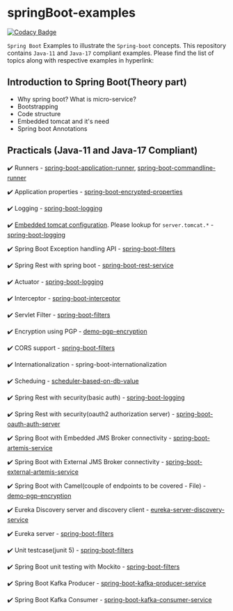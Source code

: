 # springBoot-examples

[![Codacy Badge](https://api.codacy.com/project/badge/Grade/8d0c93cf30dd45fd929209f6971ba008)](https://app.codacy.com/app/kodtodya/spring-boot-examples?utm_source=github.com&utm_medium=referral&utm_content=kodtodya/spring-boot-examples&utm_campaign=Badge_Grade_Dashboard)

`Spring Boot` Examples to illustrate the `Spring-boot` concepts. This repository contains `Java-11` and `Java-17` compliant examples. Please find the list of topics along with respective examples in hyperlink:

## Introduction to Spring Boot(Theory part)
- Why spring boot? What is micro-service?
- Bootstrapping
- Code structure
- Embedded tomcat and it's need
- Spring boot Annotations

## Practicals (Java-11 and Java-17 Compliant)
:heavy_check_mark: Runners - [spring-boot-application-runner](https://github.com/kodtodya/spring-boot-examples/tree/master/spring-boot-application-runner), [spring-boot-commandline-runner](https://github.com/kodtodya/spring-boot-examples/tree/master/spring-boot-commandline-runner)

:heavy_check_mark: Application properties - [spring-boot-encrypted-properties](https://github.com/kodtodya/spring-boot-examples/tree/master/spring-boot-encrypted-properties)

:heavy_check_mark: Logging - [spring-boot-logging](https://github.com/kodtodya/spring-boot-examples/tree/master/spring-boot-logging)

:heavy_check_mark: [Embedded tomcat configuration](https://docs.spring.io/spring-boot/docs/current/reference/html/application-properties.html). Please lookup for `server.tomcat.*` - [spring-boot-logging](https://github.com/kodtodya/spring-boot-examples/tree/master/spring-boot-logging)

:heavy_check_mark: Spring Boot Exception handling API - [spring-boot-filters](https://github.com/kodtodya/spring-boot-examples/tree/master/spring-boot-filters)

:heavy_check_mark: Spring Rest with spring boot - [spring-boot-rest-service](https://github.com/kodtodya/spring-boot-examples/tree/master/spring-boot-rest-service)

:heavy_check_mark: Actuator - [spring-boot-logging](https://github.com/kodtodya/spring-boot-examples/tree/master/spring-boot-logging)

:heavy_check_mark: Interceptor - [spring-boot-interceptor](https://github.com/kodtodya/spring-boot-examples/tree/master/spring-boot-interceptor)

:heavy_check_mark: Servlet Filter - [spring-boot-filters](https://github.com/kodtodya/spring-boot-examples/tree/master/spring-boot-filters)

:heavy_check_mark: Encryption using PGP - [demo-pgp-encryption](https://github.com/kodtodya/spring-boot-examples/tree/master/demo-pgp-encryption)

:heavy_check_mark: CORS support - [spring-boot-filters](https://github.com/kodtodya/spring-boot-examples/tree/master/spring-boot-filters)

:heavy_check_mark: Internationalization - spring-boot-internationalization

:heavy_check_mark: Scheduing - [scheduler-based-on-db-value](https://github.com/kodtodya/spring-boot-examples/tree/master/scheduler-based-on-db-value)

:heavy_check_mark: Spring Rest with security(basic auth) - [spring-boot-logging](https://github.com/kodtodya/spring-boot-examples/tree/master/spring-boot-logging)

:heavy_check_mark: Spring Rest with security(oauth2 authorization server) - [spring-boot-oauth-auth-server](https://github.com/kodtodya/spring-boot-examples/tree/master/spring-boot-oauth-auth-server)

:heavy_check_mark: Spring Boot with Embedded JMS Broker connectivity - [spring-boot-artemis-service](https://github.com/kodtodya/spring-boot-examples/tree/master/spring-boot-artemis-service)

:heavy_check_mark: Spring Boot with External JMS Broker connectivity - [spring-boot-external-artemis-service](https://github.com/kodtodya/spring-boot-examples/tree/master/spring-boot-external-artemis-service)

:heavy_check_mark: Spring Boot with Camel(couple of endpoints to be covered - File) - [demo-pgp-encryption](https://github.com/kodtodya/spring-boot-examples/tree/master/demo-pgp-encryption)

:heavy_check_mark: Eureka Discovery server and discovery client - [eureka-server-discovery-service](https://github.com/kodtodya/spring-boot-examples/tree/master/eureka-server-discovery-service)

:heavy_check_mark: Eureka server - [spring-boot-filters](https://github.com/kodtodya/spring-boot-examples/tree/master/spring-boot-filters)

:heavy_check_mark: Unit testcase(junit 5) - [spring-boot-filters](https://github.com/kodtodya/spring-boot-examples/tree/master/spring-boot-filters)

:heavy_check_mark: Spring Boot unit testing with Mockito - [spring-boot-filters](https://github.com/kodtodya/spring-boot-examples/tree/master/spring-boot-filters)

:heavy_check_mark: Spring Boot Kafka Producer - [spring-boot-kafka-producer-service](https://github.com/kodtodya/spring-boot-examples/tree/master/spring-boot-kafka-producer-service)

:heavy_check_mark: Spring Boot Kafka Consumer - [spring-boot-kafka-consumer-service](https://github.com/kodtodya/spring-boot-examples/tree/master/spring-boot-kafka-consumer-service)

